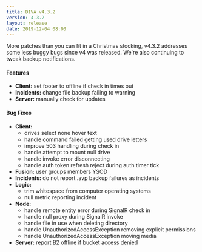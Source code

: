 ```yaml
---
title: DIVA v4.3.2
version: 4.3.2
layout: release
date: 2019-12-04 08:00
---
```


More patches than you can fit in a Christmas stocking, v4.3.2 addresses some less buggy bugs since v4 was released.
We're also continuing to tweak backup notifications.

#### Features

* **Client:** set footer to offline if check in times out
* **Incidents:** change file backup failing to warning
* **Server:** manually check for updates

#### Bug Fixes

* **Client:**
  * drives select none hover text
  * handle command failed getting used drive letters
  * improve 503 handling during check in
  * handle attempt to mount null drive
  * handle invoke error disconnecting
  * handle auth token refresh reject during auth timer tick
* **Fusion:** user groups members YSOD
* **Incidents:** do not report .avp backup failures as incidents
* **Logic:**
  * trim whitespace from computer operating systems
  * null metric reporting incident
* **Node:**
  * handle remote entity error during SignalR check in
  * handle null proxy during SignalR invoke
  * handle file in use when deleting directory
  * handle UnauthorizedAccessException removing explicit permissions
  * handle UnauthorizedAccessException moving media
* **Server:** report B2 offline if bucket access denied
